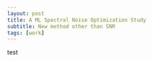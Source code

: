 ```yaml
---
layout: post
title: A ML Spectral Noise Optimization Study
subtitle: New method other than SNR
tags: [work]
---
```


test
